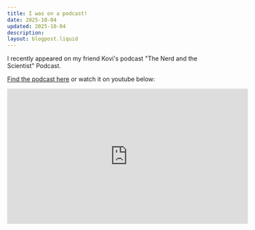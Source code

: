 ```yaml
---
title: I was on a podcast!
date: 2025-10-04
updated: 2025-10-04
description: 
layout: blogpost.liquid
---
```


I recently appeared on my friend Kovi's podcast "The Nerd and the Scientist" Podcast. 

[Find the podcast here](https://rss.com/podcasts/thenerdandthescientist/2237674/) or watch it on youtube below:


<iframe width="560" height="315" src="https://www.youtube.com/embed/CoZ2RsQr--8?si=uamEO_8lNTT2gr5I" title="YouTube video player" frameborder="0" allow="accelerometer; autoplay; clipboard-write; encrypted-media; gyroscope; picture-in-picture; web-share" referrerpolicy="strict-origin-when-cross-origin" allowfullscreen></iframe>

